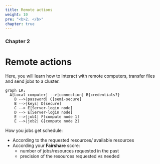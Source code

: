 ```yaml
---
title: Remote actions
weight: 10
pre: "<b>2. </b>"
chapter: true
---
```


### Chapter 2

# Remote actions

Here, you will learn how to interact with remote computers, transfer files and send jobs to a cluster.

```mermaid
graph LR;
  A[Local computer] -->|connection| B{credentials?}
    B -->|password| C[semi-secure]
    B -->|keys| D[secure]
    C --> E[Server-login node]
    D --> E[Server-login node]
    E -->|job1| F[compute node 1]
    E -->|job2| G[compute node 2]
```

How you jobs get schedule:

- According to the requested resources/ available resources
- According your **Fairshare** score:
  - number of jobs/resources requested in the past
  - precision of the resources requested vs needed